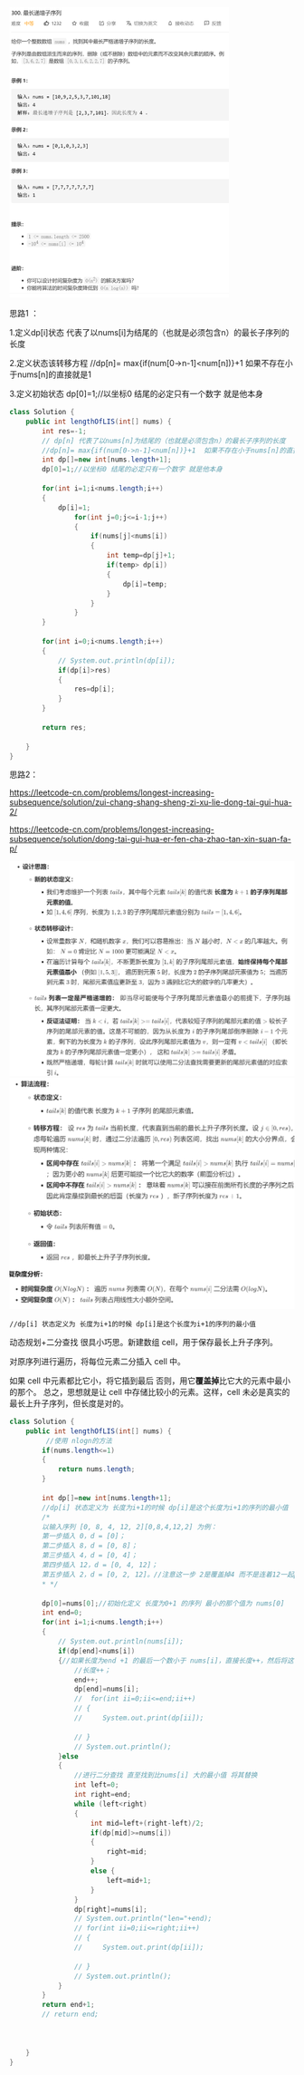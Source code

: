 <img src="300.最长上升子序列.assets/image-20201222213345632.png" alt="image-20201222213345632" style="zoom:50%;" />

思路1 ：

1.定义dp[i]状态 代表了以nums[i]为结尾的（也就是必须包含n）的最长子序列的长度

2.定义状态该转移方程   //dp[n]= max{if(num[0->n-1]<num[n])}+1  如果不存在小于nums[n]的直接就是1

3.定义初始状态  dp[0]=1;//以坐标0 结尾的必定只有一个数字 就是他本身

```java
class Solution {
    public int lengthOfLIS(int[] nums) {
        int res=-1;
        // dp[n] 代表了以nums[n]为结尾的（也就是必须包含n）的最长子序列的长度
        //dp[n]= max{if(num[0->n-1]<num[n])}+1  如果不存在小于nums[n]的直接就是1
        int dp[]=new int[nums.length+1];
        dp[0]=1;//以坐标0 结尾的必定只有一个数字 就是他本身

        for(int i=1;i<nums.length;i++)
        {
            dp[i]=1;
                for(int j=0;j<=i-1;j++)
                {
                    if(nums[j]<nums[i])
                    {
                        int temp=dp[j]+1;
                        if(temp> dp[i])
                        {
                            dp[i]=temp;
                        }
                    }
                }
        }

        for(int i=0;i<nums.length;i++)
        {
            // System.out.println(dp[i]);
            if(dp[i]>res)
            {
                res=dp[i];
            }
        }
        
        return res;

    }
}
```

思路2：

https://leetcode-cn.com/problems/longest-increasing-subsequence/solution/zui-chang-shang-sheng-zi-xu-lie-dong-tai-gui-hua-2/

https://leetcode-cn.com/problems/longest-increasing-subsequence/solution/dong-tai-gui-hua-er-fen-cha-zhao-tan-xin-suan-fa-p/

![image-20201223131804583](300.最长上升子序列.assets/image-20201223131804583.png)![image-20201223131827838](300.最长上升子序列.assets/image-20201223131827838.png)

```
//dp[i] 状态定义为 长度为i+1的时候 dp[i]是这个长度为i+1的序列的最小值
```

动态规划+二分查找
很具小巧思。新建数组 cell，用于保存最长上升子序列。

对原序列进行遍历，将每位元素二分插入 cell 中。

如果 cell 中元素都比它小，将它插到最后
否则，用它**覆盖掉**比它大的元素中最小的那个。
总之，思想就是让 cell 中存储比较小的元素。这样，cell 未必是真实的最长上升子序列，但长度是对的。

```java
class Solution {
    public int lengthOfLIS(int[] nums) {
         //使用 nlogn的方法
        if(nums.length<=1)
        {
            return nums.length;
        }

        int dp[]=new int[nums.length+1];
        //dp[i] 状态定义为 长度为i+1的时候 dp[i]是这个长度为i+1的序列的最小值
        /*
        以输入序列 [0, 8, 4, 12, 2][0,8,4,12,2] 为例：
        第一步插入 0，d = [0]；
        第二步插入 8，d = [0, 8]；
        第三步插入 4，d = [0, 4]；
        第四步插入 12，d = [0, 4, 12]；
        第五步插入 2，d = [0, 2, 12]。//注意这一步 2是覆盖掉4 而不是连着12一起pop了 所以这边不能用双端队列
        * */

        dp[0]=nums[0];//初始化定义 长度为0+1 的序列 最小的那个值为 nums[0]
        int end=0;
        for(int i=1;i<nums.length;i++)
        {
            // System.out.println(nums[i]);
            if(dp[end]<nums[i])
            {//如果长度为end +1 的最后一个数小于 nums[i]，直接长度++，然后将这个nums[i]的值赋值给dp[++end]
                //长度++；
                end++;
                dp[end]=nums[i];
                //  for(int ii=0;ii<=end;ii++)
                // {
                //     System.out.print(dp[ii]);

                // }
                // System.out.println();
            }else
            {
                //进行二分查找 直至找到比nums[i] 大的最小值 将其替换
                int left=0;
                int right=end;
                while (left<right)
                {
                    int mid=left+(right-left)/2;
                    if(dp[mid]>=nums[i])
                    {
                        right=mid;
                    }
                    else {
                        left=mid+1;
                    }
                }
                dp[right]=nums[i];
                // System.out.println("len="+end);
                // for(int ii=0;ii<=right;ii++)
                // {
                //     System.out.print(dp[ii]);

                // }
                // System.out.println();
            }
        }
        return end+1;
        // return end;



    }
}
```

